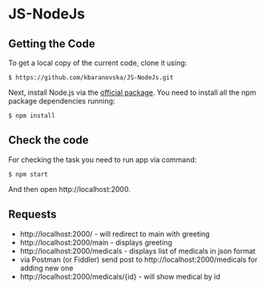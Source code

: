# JS-NodeJs

## Getting the Code

To get a local copy of the current code, clone it using:

    $ https://github.com/kbaranovska/JS-NodeJs.git

Next, install Node.js via the [official package](http://nodejs.org).
You need to install all the npm package dependencies running:

    $ npm install


## Check the code

For checking the task you need to run app via command:

    $ npm start

And then open http://localhost:2000.

## Requests
- http://localhost:2000/ - will redirect to main with greeting
- http://localhost:2000/main - displays greeting
- http://localhost:2000/medicals - displays list of medicals in json format
- via Postman (or Fiddler) send post to http://localhost:2000/medicals for adding new one
- http://localhost:2000/medicals/{id} - will show medical by id